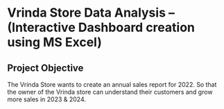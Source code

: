 # Vrinda Store Data Analysis – (Interactive Dashboard creation using MS Excel)
## Project Objective
The Vrinda Store wants to create an annual sales report for 2022. So that the owner of the Vrinda store can understand their customers and grow more sales in 2023 & 2024.

